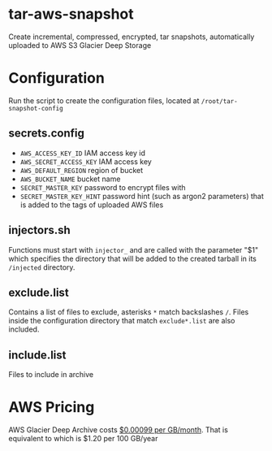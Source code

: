 # tar-aws-snapshot

Create incremental, compressed, encrypted, tar snapshots, automatically uploaded to AWS S3 Glacier Deep Storage

# Configuration

Run the script to create the configuration files, located at `/root/tar-snapshot-config`

## secrets.config

- `AWS_ACCESS_KEY_ID` IAM access key id
- `AWS_SECRET_ACCESS_KEY` IAM access key
- `AWS_DEFAULT_REGION` region of bucket
- `AWS_BUCKET_NAME` bucket name
- `SECRET_MASTER_KEY` password to encrypt files with
- `SECRET_MASTER_KEY_HINT` password hint (such as argon2 parameters) that is added to the tags of uploaded AWS files

## injectors.sh

Functions must start with `injector_` and are called with the parameter "$1" which specifies the directory that will be added to the created tarball in its `/injected` directory.

## exclude.list

Contains a list of files to exclude, asterisks `*` match backslashes `/`. Files inside the configuration directory that match `exclude*.list` are also included.

## include.list

Files to include in archive

# AWS Pricing

AWS Glacier Deep Archive costs [$0.00099 per GB/month](https://aws.amazon.com/s3/pricing/).
That is equivalent to which is $1.20 per 100 GB/year
